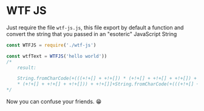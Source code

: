 # WTF JS

Just require the file `wtf-js.js`, this file export by default a function and convert the string that you passed in an "esoteric" JavaScript String

```javascript
const WTFJS = require('./wtf-js')

const wtfText = WTFJS('hello world'))
/* 
    result:

    String.fromCharCode(+(((+!+[] + +!+[]) * (+!+[] + +!+[] + +!+[]) + +!+[] + []) + (+!+[] + +!+[])))+((!![]) + [])[+!+[] + +!+[] + +!+[]]+(![] + [])[+!+[] + +!+[]]+(![] + [])[+!+[] + +!+[]]+({} + [])[+!+[]]+({} + [])[((+!+[] + +!+[]) 
    * (+!+[] + +!+[] + +!+[])) + +!+[]]+String.fromCharCode(+(((+!+[] + +!+[]) ** (+!+[] + +!+[] + +!+[]) + []) + ((+!+[] + +!+[]) * (+!+[] + +!+[] + +!+[]) + +!+[] + [])))+({} + [])[+!+[]]+((!![]) + [])[+[+!+[]]]+(![] + [])[+!+[] + +!+[]]+([][[]] + [])[+!+[] + +!+[]]
*/
```

Now you can confuse your friends. 😁